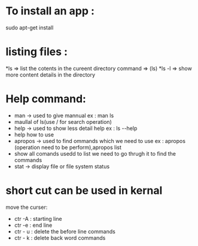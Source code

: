 # To install an app :
  sudo apt-get install<package-name>

# listing files :
*ls => list the cotents in the cureent directory 
command => (ls)
*ls -l => show more content details in the directory 


# Help command:
* man -> used to give mannual ex : man ls
* maullal of ls(use / for search operation)
* help -> used to show less detail help ex : ls --help
* help how to use
* apropos -> used to find ommands which we need to use ex : apropos (operation need to be perform),apropos list
* show all comands usedd to list we need to go thrugh it to find the commands
* stat -> display file or file system status


# short cut can be used in kernal
move the curser:
* ctr -A : starting line
* ctr -e : end line
* ctr - u : delete the before line commands
* ctr - k : delete back word commands



